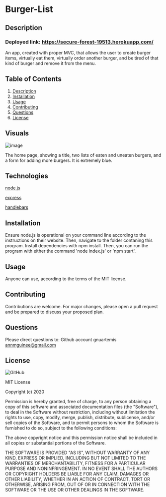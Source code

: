 # Burger-List
## Description
### Deployed link: https://secure-forest-19513.herokuapp.com/
An app, created with proper MVC, that allows the user to create burger items, virtually eat them, virtually order another burger, and be tired of that kind of burger and remove it from the menu.

## Table of Contents
1. [Description](#-Description)
1. [Installation](#Installation)
1. [Usage](#Usage)
1. [Contributing](#Contributing)
1. [Questions](#Questions)
1. [License](#License)

## Visuals 

![image](https://user-images.githubusercontent.com/69055538/96329775-d71f5300-1004-11eb-8f54-df3914e8a02c.png)

The home page, showing a title, two lists of eaten and uneaten burgers, and a form for adding more burgers. It is extremely blue.

## Technologies 

[node.js](https://nodejs.org/en/)

[express](https://expressjs.com/)

[handlebars](https://www.npmjs.com/package/express-handlebars)

## Installation
Ensure node.js is operational on your command line according to the instructions on their website.  Then, navigate to the folder contaning this program. Install dependencies with npm install. Then, you can run the program with either the command 'node index.js' or 'npm start'.

## Usage
Anyone can use, according to the terms of the MIT license.
    
## Contributing
Contributions are welcome. For major changes, please open a pull request and be prepared to discuss your proposed plan.

## Questions
Please direct questions to:
Github account gnuartemis
annmguinee@gmail.com 

## License 

![GitHub](https://img.shields.io/github/license/gnuartemis/Burger-List) 

MIT License

Copyright (c) 2020
    
Permission is hereby granted, free of charge, to any person obtaining a copy of this software and associated documentation files (the "Software"), to deal in the Software without restriction, including without limitation the rights to use, copy, modify, merge, publish, distribute, sublicense, and/or sell copies of the Software, and to permit persons to whom the Software is furnished to do so, subject to the following conditions:

The above copyright notice and this permission notice shall be included in all copies or substantial portions of the Software.

THE SOFTWARE IS PROVIDED "AS IS", WITHOUT WARRANTY OF ANY KIND, EXPRESS OR IMPLIED, INCLUDING BUT NOT LIMITED TO THE WARRANTIES OF MERCHANTABILITY, FITNESS FOR A PARTICULAR PURPOSE AND NONINFRINGEMENT. IN NO EVENT SHALL THE AUTHORS OR COPYRIGHT HOLDERS BE LIABLE FOR ANY CLAIM, DAMAGES OR OTHER LIABILITY, WHETHER IN AN ACTION OF CONTRACT, TORT OR OTHERWISE, ARISING FROM, OUT OF OR IN CONNECTION WITH THE SOFTWARE OR THE USE OR OTHER DEALINGS IN THE SOFTWARE.